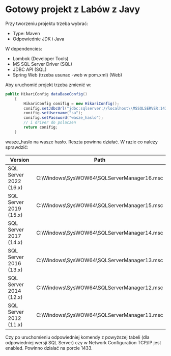 # Gotowy projekt z Labów z Javy

Przy tworzeniu projektu trzeba wybrać:
* Type: Maven
* Odpowiednie JDK i Java

W dependencies:
* Lombok (Developer Tools)
* MS SQL Server Driver (SQL)
* JDBC API (SQL)
* Spring Web (trzeba usunac -web w pom.xml) (Web)

Aby uruchomić projekt trzeba zmienić w:
```Java
public HikariConfig dataBaseConfig()
    {
        HikariConfig conifig = new HikariConfig();
        conifig.setJdbcUrl("jdbc:sqlserver://localhost\\MSSQLSERVER:1433;encrypt=true;trustServerCertificate=true;database=NORTHWND");
        conifig.setUsername("sa");
        conifig.setPassword("wasze_haslo");
        // i driver do polaczen
        return conifig;
    }
```

wasze_haslo na wasze hasło.
Reszta powinna działać.
W razie co należy sprawdzić:

| Version                 | Path                                             |
|-------------------------|--------------------------------------------------|
| SQL Server 2022 (16.x) | C:\Windows\SysWOW64\SQLServerManager16.msc      |
| SQL Server 2019 (15.x) | C:\Windows\SysWOW64\SQLServerManager15.msc      |
| SQL Server 2017 (14.x) | C:\Windows\SysWOW64\SQLServerManager14.msc      |
| SQL Server 2016 (13.x) | C:\Windows\SysWOW64\SQLServerManager13.msc      |
| SQL Server 2014 (12.x) | C:\Windows\SysWOW64\SQLServerManager12.msc      |
| SQL Server 2012 (11.x) | C:\Windows\SysWOW64\SQLServerManager11.msc      |

Czy po uruchomieniu odpowiedniej komendy z powyższej tabeli (dla odpowiedniej wersji SQL Server) czy w Network Configuration TCP/IP jest enabled. Powinno dzialać na porcie 1433.

